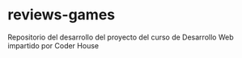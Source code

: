# reviews-games
Repositorio del desarrollo del proyecto del curso de Desarrollo Web impartido por Coder House
